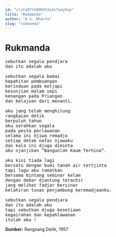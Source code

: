 ```yaml
---
id: "clzta97lh0003t2x4i7uey5op"
title: "Rukmanda"
author: "A.S. Dharta"
slug: "rukmanda"
---
```


# Rukmanda

<pre>
sebutkan segala pendjara
dan itu adalah aku

sebutkan segala badai
kepahitan pembuangan
kerinduan pada ketjapi
kesunjian malam sepi
kenangan pada Priangan
dan kelajuan dari menanti.

aku jang telah menghitung
rangkaian detik
berpuluh tahun
aku serahkan segala
pada pesta perlawanan
selama ini djiwa remadja
setiap detak nafas njawaku
dan kala ini djuga diminta
aku njanjikan “Bangunlah Kaum Terhina”.

aku kini tiada lagi
bersatu dengan bumi tanah air tertjinta
tapi lagu aku tamatkan
bersama bintang seminar kelam
dengan debar djantung terachir
jang melihat fadjar bersinar
kelahiran tunas penjambung keremadjaanku.

sebutkan segala pendjara
dan itu adalah aku
tapi sebutkan djuga kesetiaan
kegairahan dan kepahlawanan
itulah aku !
</pre>

**Sumber:** Rangsang Detik, 1957

